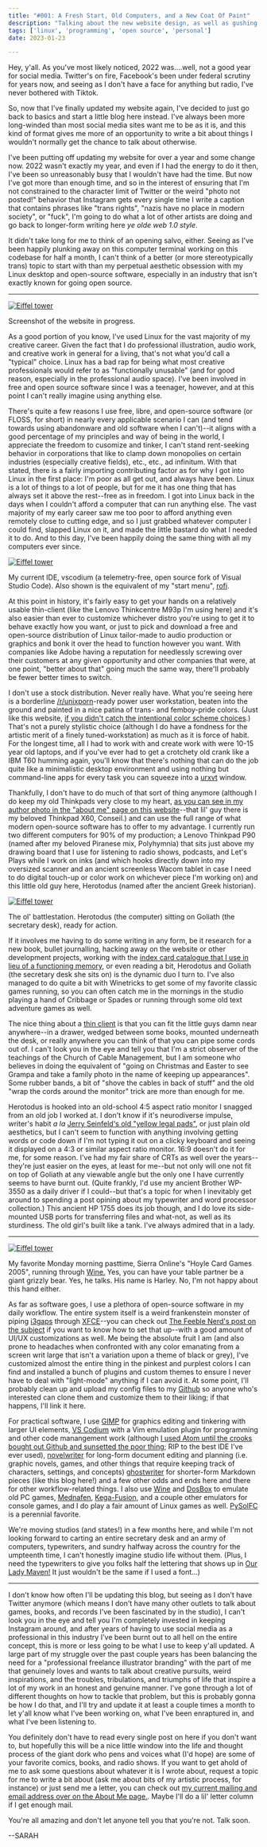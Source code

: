 ```yaml
---
title: "#001: A Fresh Start, Old Computers, and a New Coat Of Paint"
description: "Talking about the new website design, as well as gushing about open source software, going over the nitty gritty in my very ancient writing setup, and musing about why social media isn't working for me anymore."  
tags: ['linux', 'programming', 'open source', 'personal']
date: 2023-01-23

---
```


Hey, y'all. As you've most likely noticed, 2022 was....well, not a good year for social media. Twitter's on fire, Facebook's been under federal scrutiny for years now, and seeing as I don't have a face for anything but radio, I've never bothered with Tiktok. 

So, now that I've finally updated my website again, I've decided to just go back to basics and start a little blog here instead. I've always been more long-winded than most social media sites want me to be as it is, and this kind of format gives me more of an opportunity to write a bit about things I wouldn't normally get the chance to talk about otherwise. 

I've been putting off updating my website for over a year and some change now. 2022 wasn't exactly my year, and even if I had the energy to do it then, I've been so unreasonably busy that I wouldn't have had the time. But now I've got more than enough time, and so in the interest of ensuring that I'm not constrained to the character limit of Twitter or the weird "photo not posted!" behavior that Instagram gets every single time I write a caption that contains phrases like "trans rights", "nazis have no place in modern society", or "fuck", I'm going to do what a lot of other artists are doing and go back to longer-form writing here _ye olde web 1.0 style_. 

It didn't take long for me to think of an opening salvo, either. Seeing as I've been happily plunking away on this computer terminal working on this codebase for half a month, I can't think of a better (or more stereotypically trans) topic to start with than my perpetual aesthetic obsession with my Linux desktop and open-source software, especially in an industry that isn't exactly known for going open source.

---

<div class="floatleft caption"">
  <p><a href= "/blog/0001/setup1.png"><img src="/blog/0001/setup1.png" alt="Eiffel tower"></a></p>
  <p> Screenshot of the website in progress. </p>
</div>

As a good portion of you know, I've used Linux for the vast majority of my creative career. Given the fact that I do professional illustration, audio work, and creative work in general for a living, that's not what you'd call a "typical" choice. Linux has a bad rap for being what most creative professionals would refer to as "functionally unusable" (and for good reason, especially in the professional audio space). I've been involved in free and open source software since I was a teenager, however, and at this point I can't really imagine using anything else.

There's quite a few reasons I use free, libre, and open-source software (or FLOSS, for short) in nearly every applicable scenario I can (and tend towards using abandonware and old software when I can't)--it aligns with a good percentage of my principles and way of being in the world, I appreciate the freedom to cusomize and tinker, I can't stand rent-seeking behavior in corporations that like to clamp down monopolies on certain industries (especially creative fields), etc., etc., ad infinitum. With that stated, there is a fairly importing contributing factor as for why I got into Linux in the first place: I'm poor as all get out, and always have been. Linux is a lot of things to a lot of people, but for me it has one thing that has always set it above the rest--free as in freedom. I got into Linux back in the days when I couldn't afford a computer that can run anything else. The vast majority of my early career saw me too poor to afford anything even remotely close to cutting edge, and so I just grabbed whatever computer I could find, slapped Linux on it, and made the little bastard do what I needed it to do. And to this day, I've been happily doing the same thing with all my computers ever since.

<div class="floatright caption"">
  <p>
      <a href= "/blog/0001/setup3.png">
      <img src="/blog/0001/setup3.png" alt="Eiffel tower"></a> 
  </p>
  <p> My current IDE, vscodium (a telemetry-free, open source fork of Visual Studio Code). Also shown is the equivalent of my "start menu", <a href="https://github.com/davatorium/rofi">rofi</a>. </p>
</div>

At this point in history, it's fairly easy to get your hands on a relatively usable thin-client (like the Lenovo Thinkcentre M93p I'm using here) and it's also easier than ever to customize whichever distro you're using to get it to behave exactly how you want, or just to pick and download a free and open-source distribution of Linux tailor-made to audio production or graphics and bonk it over the head to function however you want. With companies like Adobe having a reputation for needlessly screwing over their customers at any given opportunity and other companies that were, at one point, "better about that" going much the same way, there'll probably be fewer better times to switch.

I don't use a stock distribution. Never really have. What you're seeing here is a borderline [/r/unixporn](https://old.reddit.com/r/unixporn)-ready power user workstation, beaten into the ground and painted in a nice patina of trans- and femboy-pride colors. (Just like this website, [if you didn't catch the intentional color scheme choices](https://variant-archive.tumblr.com/post/179097473122/femboy-pride-flag).) That's not a purely stylistic choice (although I do have a fondness for the artistic merit of a finely tuned-workstation) as much as it is force of habit. For the longest time, all I had to work with and create work with were 10-15 year old laptops, and if you've ever had to get a crotchety old crank like a IBM T60 humming again, you'll know that there's nothing that can do the job quite like a minimalistic desktop environment and using nothing but command-line apps for every task you can squeeze into a [urxvt](https://wiki.archlinux.org/title/rxvt-unicode) window.

Thankfully, I don't have to do much of that sort of thing anymore (although I do keep my old Thinkpads very close to my heart, [as you can see in my author photo in the "about me" page on this website](/resume/bio)--that lil' guy there is my beloved Thinkpad X60, Conseil.) and can use the full range of what modern open-source software has to offer to my advantage. I currently run two different computers for 90% of my production; a Lenovo Thinkpad P90 (named after my beloved Piranese mix, Polyhymnia) that sits just above my drawing board that I use for listening to radio shows, podcasts, and Let's Plays while I work on inks (and which hooks directly down into my oversized scanner and an ancient screenless Wacom tablet in case I need to do digital touch-up or color work on whichever piece I'm working on) and this little old guy here, Herotodus (named after the ancient Greek historian).

<div class="floatleft caption"">
  <p>
      <a href= "/blog/0001/setup4.png">
      <img src="/blog/0001/setup4.png" alt="Eiffel tower"></a> 
  </p>
  <p> The ol' battlestation. Herotodus (the computer) sitting on Goliath (the secretary desk), ready for action. </p>
</div>

If it involves me having to do some writing in any form, be it research for a new book, bullet journalling, hacking away on the website or other development projects, working with the [index card catalogue that I use in lieu of a functioning memory](https://en.wikipedia.org/wiki/Zettelkasten), or even reading a bit, Herodotus and Goliath (the secretary desk she sits on) is the dynamic duo I turn to. I've also managed to do quite a bit with Winetricks to get some of my favorite classic games running, so you can often catch me in the mornings in the studio playing a hand of Cribbage or Spades or running through some old text adventure games as well. 

The nice thing about a [thin client](https://en.wikipedia.org/wiki/Thin_client) is that you can fit the little guys damn near anywhere--in a drawer, wedged between some books, mounted underneath the desk, or really anywhere you can think of that you can pipe some cords out of. I can't look you in the eye and tell you that I'm a strict observer of the teachings of the Church of Cable Management, but I am someone who believes in doing the equivalent of "going on Christmas and Easter to see Grampa and take a family photo in the name of keeping up appearances". Some rubber bands, a bit of "shove the cables in back of stuff" and the old "wrap the cords around the monitor" trick are more than enough for me.

Herotodus is hooked into an old-school 4:5 aspect ratio monitor I snagged from an old job I worked at. I don't know if it's neurodiverse impulse, writer's habit _a la_ [Jerry Seinfeld's old "yellow legal pads"](https://www.jeremyutley.design/blog/the-daily-discipline), or just plain old aesthetics, but I can't seem to function with anything involving getting words or code down if I'm not typing it out on a clicky keyboard and seeing it displayed on a 4:3 or similar aspect ratio monitor. 16:9 doesn't do it for me, for some reason. I've had my fair share of CRTs as well over the years--they're just easier on the eyes, at least for me--but not only will one not fit on top of Goliath at any viewable angle but the only one I have currently seems to have burnt out. (Quite frankly, I'd use my ancient Brother WP-3550 as a daily driver if I could--but that's a topic for when I inevitably get around to spending a post opining about my typewriter and word processor collection.) This ancient HP 1755 does its job though, and I do love its side-mounted USB ports for transferring files and what-not, as well as its sturdiness. The old girl's built like a tank. I've always admired that in a lady.

---

<div class="floatright caption"">
  <p>
      <a href= "/blog/0001/setup5.png">
      <img src="/blog/0001/setup5.png" alt="Eiffel tower"></a> 
  </p>
  <p>
  My favorite Monday morning pasttime, Sierra Online's "Hoyle Card Games 2005", running through <a href="https://winehq.org">Wine.</a> Yes, you can have your table partner be a giant grizzly bear. Yes, he talks. His name is Harley. No, I'm not happy about this hand either.
  </p>
</div>

As far as software goes, I use a plethora of open-source software in my daily workflow. The entire system itself is a weird frankenstein monster of piping [i3gaps](https://github.com/Airblader/i3) through [XFCE](https://www.xfce.org/)--you can check out [The Feeble Nerd's post on the subject](https://feeblenerd.blogspot.com/2015/11/pretty-i3-with-xfce.html) if you want to know how to set that up--with a good amount of UI/UX customizations as well. Me being the absolute fruit I am (and also prone to headaches when confronted with any color emanating from a screen writ large that isn't a variation upon a theme of black or grey), I've customized almost the entire thing in the pinkest and purplest colors I can find and installed a bunch of plugins and custom themes to ensure I never have to deal with "light-mode" anything if I can avoid it. At some point, I'll probably clean up and upload my config files to my [Github](https://github.com/sarahallenreed) so anyone who's interested can clone them and customize them to their liking; if that happens, I'll link it here.

For practical software, I use [GIMP](https://gimp.org) for graphics editing and tinkering with larger UI elements, [VS Codium](https://vscodium.com/) with a Vim emulation plugin for programming and other code manangement work (although [I used Atom until the crooks bought out Github and sunsetted the poor thing](https://github.blog/2022-06-08-sunsetting-atom/); RIP to the best IDE I've ever used), [novelwriter](https://novelwriter.io/) for long-form document editing and planning (i.e. graphic novels, games, and other things that require keeping track of characters, settings, and concepts) [ghostwriter](https://ghostwriter.kde.org/) for shorter-form Markdown pieces (like this blog here!) and a few other odds and ends here and there for other workflow-related things. I also use [Wine](https://www.winehq.org/) and [DosBox](https://www.dosbox.com/) to emulate old PC games, [Mednafen](https://mednafen.github.io/), [Kega-Fusion](https://www.carpeludum.com/kega-fusion/), and a couple other emulators for console games, and I do play a fair amount of Linux games as well. [PySolFC](https://pysolfc.sourceforge.io/) is a perennial favorite.

We're moving studios (and states!) in a few months here, and while I'm not looking forward to carting an entire secretary desk and an army of computers, typewriters, and sundry halfway across the country for the umpteenth time, I can't honestly imagine studio life without them. (Plus, I need the typewriters to give you folks half the lettering that shows up in [Our Lady Maven!](https://ourladymaven.com/) It just wouldn't be the same if I used a font...)

- - - 

I don't know how often I'll be updating this blog, but seeing as I don't have Twitter anymore (which means I don't have many other outlets to talk about games, books, and records I've been fascinated by in the studio), I can't look you in the eye and tell you I'm completely invested in keeping Instagram around, and after years of having to use social media as a professional in this industry I've been burnt out to all hell on the entire concept, this is more or less going to be what I use to keep y'all updated. 
A large part of my struggle over the past couple years has been balancing the need for a "professional freelance illustrator branding" with the part of me that genuinely loves and wants to talk about creative pursuits, weird inspirations, and the troubles, tribulations, and triumphs of life that inspire a lot of my work in an honest and genuine manner. I've gone through a lot of different thoughts on how to tackle that problem, but this is probably gonna be how I do that, and I'll try and update it at least a couple times a month to let y'all know what I've been working on, what I've been enraptured in, and what I've been listening to. 

You definitely don't have to read every single post on here if you don't want to, but hopefully this will be a nice little window into the life and thought process of the giant dork who pens and voices what (I'd hope) are some of your favorite comics, books, and radio shows. If you want to get ahold of me to ask some questions about whatever it is I wrote about, request a topic for me to write a bit about (ask me about bits of my artistic process, for instance) or just send me a letter, you can check out [my current mailing and email address over on the About Me page.](/resume/bio). Maybe I'll do a lil' letter column if I get enough mail.

You're all amazing and don't let anyone tell you that you're not. Talk soon.

--SARAH